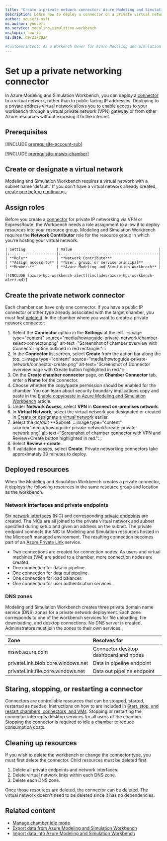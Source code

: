 ```yaml
---
title: "Create a private network connector: Azure Modeling and Simulation Workbench"
description: Learn how to deploy a connector on a private virtual network.
author: yousefi-msft
ms.author: yousefi
ms.service: modeling-simulation-workbench
ms.topic: how-to
ms.date: 09/21/2024

#CustomerIntent: As a Workench Owner for Azure Modeling and Simulation Workbench, I want to deploy a connector onto a private virtual network.
---
```


# Set up a private networking connector

In Azure Modeling and Simulation Workbench, you can deploy a [connector](./concept-connector.md) to a virtual network, rather than to public facing IP addresses. Deploying to a private address virtual network allows you to enable access to your workbench through a virtual private network (VPN) gateway or from other Azure resources without exposing it to the internet.

## Prerequisites

[!INCLUDE [prerequisite-account-sub](includes/prerequisite-account-sub.md)]

[!INCLUDE [prerequisite-mswb-chamber](includes/prerequisite-chamber.md)]

## Create or designate a virtual network

Modeling and Simulation Workbench requires a virtual network with a subnet name 'default.' If you don't have a virtual network already created, [create one before continuing.](/azure/virtual-network/quick-create-portal).

## Assign roles

Before you create a [connector](./concept-connector.md) for private IP networking via VPN or ExpressRoute, the Workbench needs a role assignment to allow it to deploy resources into your resource group. Modeling and Simulation Workbench requires the **Network Contributor** role  for the resource group in which you're hosting your virtual network.

    | Setting              | Value                                       |
    |:---------------------|:--------------------------------------------|
    | **Role**             | **Network Contributor**                     |
    | **Assign access to** | **User, group, or service principal**       |
    | **Members**          | **Azure Modeling and Simulation Workbench** |

    [!INCLUDE [azure-hpc-workbench-alert](includes/azure-hpc-workbench-alert.md)]

## Create the private network connector

Each chamber can have only one connector. If you have a public IP connector or other type already associated with the target chamber, you must first [delete it](). In the chamber where you want to create a private network connector:

1. Select the **Connector** option in the **Settings** at the left.
    :::image type="content" source="media/howtoguide-private-network/chamber-select-connector.png" alt-text="Screenshot of chamber overview with Connector option outlined in red rectangle.":::
1. In the **Connector** list screen, select **Create** from the action bar along the top.
    :::image type="content" source="media/howtoguide-private-network/connector-create.png" alt-text="Screenshot of Connector overview page with Create button highlighted in red.":::
1. On the **Create chamber connector** page, on **Chamber Connector** tab, enter a **Name** for the connector.
1. Choose whether the copy/paste permission should be enabled for the chamber. You can learn about security boundary implications copy and paste in the [Enable copy/paste in Azure Modeling and Simulation Workbench](how-to-guide-enable-copy-paste.md) article.
1. Under **Network Access**, select **VPN** in **Connect on-premises network**.
1. In **Virtual Network**, select the virtual network you designated or created in [Create or designate a virtual network](#create-or-designate-a-virtual-network) earlier.
1. Select the *default* **Subnet.
    :::image type="content" source="media/howtoguide-private-network/create-private-network.png" alt-text="Screenshot of chamber connector with VPN and Review+Create button highlighted in red.":::
1. Select **Review + create**.
1. If validation passes, select **Create**. Private networking connectors take approximately 30 minutes to deploy.

## Deployed resources

When the Modeling and Simulation Workbench creates a private connector, it deploys the following resources in the same resource group and location as the workbench.

### Network interfaces and private endpoints

Six [network interfaces](/azure/virtual-network/virtual-network-network-interface) (NIC) and corresponding [private endpoints](/azure/private-link/private-endpoint-overview) are created. The NICs are all joined to the private virtual network and subnet specified during setup and given an address on the subnet. The private endpoint connects the NIC to Modeling and Simulation resources hosted in the Microsoft managed environment. The resulting connection becomes part of an [Azure Private Link](/azure/private-link/private-link-overview) service.

* Two connections are created for connection nodes. As users and virtual machines (VM) are added to a chamber, more connection nodes are created.
* One connection for data in pipeline.
* One connection for data out pipeline.
* One connection for load balancer.
* One connection for user authentication services.

### DNS zones

Modeling and Simulation Workbench creates three private domain name service (DNS) zones for a private network deployment. Each zone corresponds to one of the workbench services for file uploading, file downloading, and desktop connections. No DNS server is created. Administrators must join the zones to their own services.

| Zone                              | Resolves for                          |
|:----------------------------------|:--------------------------------------|
| mswb.azure.com                    | Connector desktop dashboard and nodes |
| privateLink.blob.core.windows.net | Data in pipeline endpoint             |
| privateLink.file.core.windows.net | Data out pipeline endpoint            |

## Staring, stopping, or restarting a connector

Connectors are controllable resources that can be stopped, started, restarted as needed. Instructions on how to are included in [Start, stop, and restart chambers, connectors, and VMs](how-to-guide-start-stop-restart.md). Stopping or restarting the connector interrupts desktop services for all users of the chamber. Stopping the connector is required to [idle a chamber](how-to-guide-chamber-idle.md) to reduce consumption costs.

## Cleaning up resources

If you wish to delete the workbench or change the connector type, you must first delete the connector. Child resources must be deleted first.

1. Delete all private endpoints and network interfaces.
1. Delete virtual network links within each DNS zone.
1. Delete each DNS zone.

Once those resources are deleted, the connector can be deleted. The virtual network doesn't need to be deleted since it has no dependencies.

## Related content

* [Manage chamber idle mode](how-to-guide-chamber-idle.md)
* [Export data from Azure Modeling and Simulation Workbench](how-to-guide-download-data.md)
* [Import data into Azure Modeling and Simulation Workbench](how-to-guide-upload-data.md)

